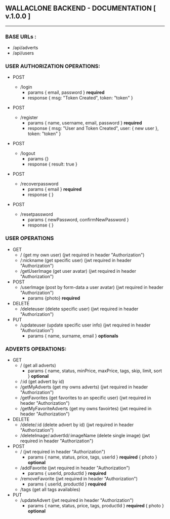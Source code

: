## WALLACLONE BACKEND - DOCUMENTATION  [ v.1.0.0 ] 
-----------------------

### BASE URLs :
  - /api/adverts
  - /api/users

### USER AUTHORIZATION OPERATIONS:
- POST<br>
    - /login
        - params { email, password } <b>required</b>
        - response { msg: "Token Created", token: "token" }
- POST<br>
    - /register
        - params { name, username, email, password } <b>required</b>
        - response { msg: "User and Token Created", user: { new user }, token: "token" }
- POST<br>
    - /logout
        - params {}
        - response { result: true }

- POST<br>
    - /recoverpassword
        - params { email } <b>required</b>
        - response { }

- POST<br>
    - /resetpassword
        - params { newPassword, confirmNewPassword }
        - response {  }

### USER OPERATIONS 
- GET <br>
    - / (get my own user) (jwt required in header "Authorization")
    - /:nickname (get specific user) (jwt required in header "Authorization")
    - /getUserImage (get user avatar) (jwt required in header "Authorization")
- POST <br>
    - /userImage (post by form-data a user avatar) (jwt required in header "Authorization")
        - params {photo} <b>required</b>
- DELETE <br>
    - /deleteuser (delete specific user) (jwt required in header "Authorization")
- PUT <br>
    - /updateuser (update specific user info) (jwt required in header "Authorization")
        - params { name, surname, email } <b>optionals</b>

### ADVERTS OPERATIONS:
- GET<br>
    - / (get all adverts)
        - params { name, status, minPrice, maxPrice, tags, skip, limit, sort } <b>optional</b>
    - /:id (get advert by id)
    - /getMyAdverts (get my owns adverts) (jwt required in header "Authorization")
    - /getFavorites (get favorites to an specific user) (jwt required in header "Authorization")
    - /getMyFavoriteAdverts (get my owns favoirtes) (jwt required in header "Authorization")
- DELETE<br>
    - /delete/:id (delete advert by id) (jwt required in header "Authorization")
    - /deleteImage/:advertId/:imageName (delete single image) (jwt required in header "Authorization")
- POST<br>
    - / (jwt required in header "Authorization")
        - params { name, status, price, tags, userId } <b>required</b> { photo } <b>optional</b>
    - /addFavorite (jwt required in header "Authorization")
        -  params { userId, productId } <b>required</b>
    - /removeFavorite (jwt required in header "Authorization")
        -  params { userId, productId } <b>required</b>
    - /tags (get all tags availables) 
- PUT<br>
    - /updateAdvert (jwt required in header "Authorization")
        -  params { name, status, price, tags, productId } <b> required </b> { photo } <b>optional</b>
